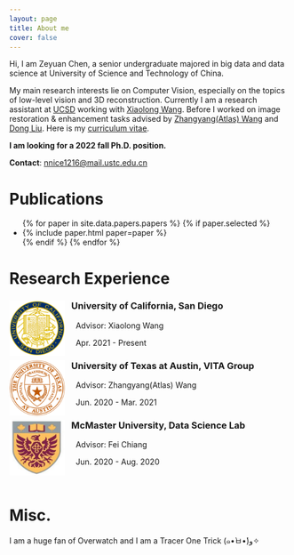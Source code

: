 ```yaml
---
layout: page
title: About me 
cover: false
---
```


Hi, I am Zeyuan Chen, a senior undergraduate majored in big data and data science at University of Science and Technology of China.

My main research interests lie on Computer Vision, especially on the topics of low-level vision and 3D reconstruction. Currently I am a research assistant at [UCSD](https://ucsd.edu) working with [Xiaolong Wang](https://xiaolonw.github.io/). Before I worked on image restoration & enhancement tasks advised by [Zhangyang(Atlas) Wang](https://vita-group.github.io/) and [Dong Liu](http://staff.ustc.edu.cn/~dongeliu/). Here is my [curriculum vitae](https://zychen-ustc.github.io/CV1.pdf).

**I am looking for a 2022 fall Ph.D. position.**

**Contact**: nnice1216@mail.ustc.edu.cn

# Publications 
<ul>
{% for paper in site.data.papers.papers %}
  {% if paper.selected %}
  <li>
  {% include paper.html paper=paper %}
  </li>
  {% endif %}
{% endfor %}
</ul>



# Research Experience

<div style="clear: both;">
  <div style="float: left; margin-right 1em;">
    <img src="/assets/img/ucsd.png" alt="" width="100" height="100">
  </div>
  <div>
    <h3>&nbsp;&nbsp;&nbsp;University of California, San Diego</h3>
    <p> &nbsp;&nbsp;&nbsp;&nbsp;&nbsp;Advisor: Xiaolong Wang</p>
    <p>&nbsp;&nbsp;&nbsp;&nbsp;&nbsp;Apr. 2021 - Present</p>
  </div>
</div>

<div style="clear: both;">
  <div style="float: left; margin-right 1em;">
    <img src="/assets/img/austin.png" alt="" width="100" height="100">
  </div>
  <div>
    <h3>&nbsp;&nbsp;&nbsp;University of Texas at Austin, VITA Group</h3>
    <p> &nbsp;&nbsp;&nbsp;&nbsp;&nbsp;Advisor: Zhangyang(Atlas) Wang</p>
    <p>&nbsp;&nbsp;&nbsp;&nbsp;&nbsp;Jun. 2020 - Mar. 2021</p>
  </div>
</div>

<div style="clear: both;">
  <div style="float: left; margin-right 1em;">
    <img src="/assets/img/mcmaster.jpeg" alt="" width="100" height="100">
  </div>
  <div>
    <h3>&nbsp;&nbsp;&nbsp;McMaster University, Data Science Lab</h3>
    <p> &nbsp;&nbsp;&nbsp;&nbsp;&nbsp;Advisor: Fei Chiang</p>
    <p>&nbsp;&nbsp;&nbsp;&nbsp;&nbsp;Jun. 2020 - Aug. 2020</p>
  </div>
</div>
<br/>



# Misc.
I am a huge fan of Overwatch and I am a Tracer One Trick (๑•̀ㅂ•́)و✧
